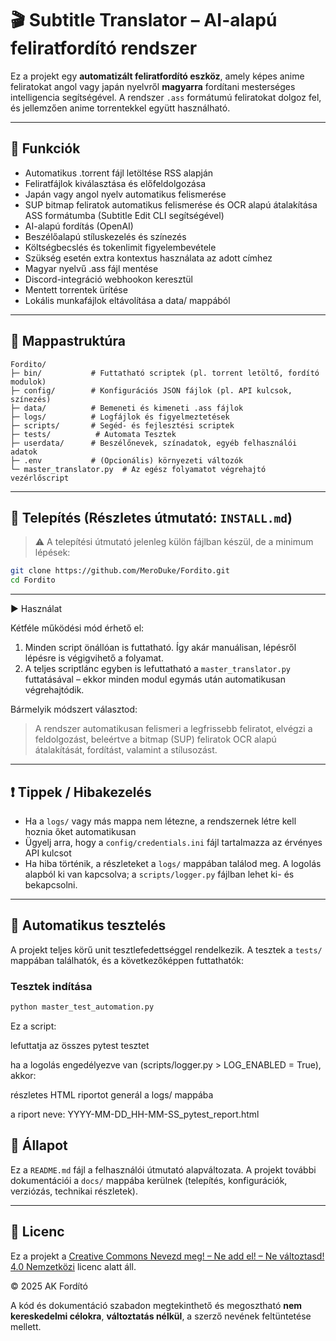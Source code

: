 # 🎬 Subtitle Translator – AI-alapú feliratfordító rendszer

Ez a projekt egy **automatizált feliratfordító eszköz**, amely képes anime feliratokat angol vagy japán nyelvről **magyarra** fordítani mesterséges intelligencia segítségével. A rendszer `.ass` formátumú feliratokat dolgoz fel, és jellemzően anime torrentekkel együtt használható.

---

## 🚀 Funkciók

* Automatikus .torrent fájl letöltése RSS alapján
* Feliratfájlok kiválasztása és előfeldolgozása
* Japán vagy angol nyelv automatikus felismerése
* SUP bitmap feliratok automatikus felismerése és OCR alapú átalakítása ASS formátumba (Subtitle Edit CLI segítségével)
* AI-alapú fordítás (OpenAI)
* Beszélőalapú stíluskezelés és színezés
* Költségbecslés és tokenlimit figyelembevétele
* Szükség esetén extra kontextus használata az adott címhez
* Magyar nyelvű .ass fájl mentése
* Discord-integráció webhookon keresztül
* Mentett torrentek ürítése
* Lokális munkafájlok eltávolítása a data/ mappából

---

## 📁 Mappastruktúra

```
Fordito/
├─ bin/           # Futtatható scriptek (pl. torrent letöltő, fordító modulok)
├─ config/        # Konfigurációs JSON fájlok (pl. API kulcsok, színezés)
├─ data/          # Bemeneti és kimeneti .ass fájlok
├─ logs/          # Logfájlok és figyelmeztetések
├─ scripts/       # Segéd- és fejlesztési scriptek
├─ tests/          # Automata Tesztek
├─ userdata/      # Beszélőnevek, színadatok, egyéb felhasználói adatok
├─ .env           # (Opcionális) környezeti változók
└─ master_translator.py  # Az egész folyamatot végrehajtó vezérlőscript
```

---

## 🔧 Telepítés (Részletes útmutató: `INSTALL.md`)

> ⚠️ A telepítési útmutató jelenleg külön fájlban készül, de a minimum lépések:

```bash
git clone https://github.com/MeroDuke/Fordito.git
cd Fordito
```

---

▶️ Használat

Kétféle működési mód érhető el:

1. Minden script önállóan is futtatható. Így akár manuálisan, lépésről lépésre is végigvihető a folyamat.
2. A teljes scriptlánc egyben is lefuttatható a `master_translator.py` futtatásával – ekkor minden modul egymás után automatikusan végrehajtódik.

Bármelyik módszert választod:

> A rendszer automatikusan felismeri a legfrissebb feliratot, elvégzi a feldolgozást, beleértve a bitmap (SUP) feliratok OCR alapú átalakítását, fordítást, valamint a stílusozást.

---

## ❗ Tippek / Hibakezelés

* Ha a `logs/` vagy más mappa nem létezne, a rendszernek létre kell hoznia őket automatikusan
* Ügyelj arra, hogy a `config/credentials.ini` fájl tartalmazza az érvényes API kulcsot
* Ha hiba történik, a részleteket a `logs/` mappában találod meg. A logolás alapból ki van kapcsolva; a `scripts/logger.py` fájlban lehet ki- és bekapcsolni.

---

## 🧪 Automatikus tesztelés

A projekt teljes körű unit tesztlefedettséggel rendelkezik. A tesztek a `tests/` mappában találhatók, és a következőképpen futtathatók:

### Tesztek indítása

```bash
python master_test_automation.py
```

Ez a script:

lefuttatja az összes pytest tesztet

ha a logolás engedélyezve van (scripts/logger.py > LOG\_ENABLED = True), akkor:

részletes HTML riportot generál a logs/ mappába

a riport neve: YYYY-MM-DD\_HH-MM-SS\_pytest\_report.html

## 📌 Állapot

Ez a `README.md` fájl a felhasználói útmutató alapváltozata. A projekt további dokumentációi a `docs/` mappába kerülnek (telepítés, konfigurációk, verziózás, technikai részletek).

---

## 📄 Licenc

Ez a projekt a [Creative Commons Nevezd meg! – Ne add el! – Ne változtasd! 4.0 Nemzetközi](https://creativecommons.org/licenses/by-nc-nd/4.0/deed.hu) licenc alatt áll.

© 2025 AK Fordító

A kód és dokumentáció szabadon megtekinthető és megosztható **nem kereskedelmi célokra**, **változtatás nélkül**, a szerző nevének feltüntetése mellett.
